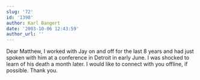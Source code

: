 ```yaml
---
slug: '72'
id: '1398'
author: Karl Bangert
date: '2003-10-06 12:43:59'
author_url: ''
---
```

Dear Matthew,
I worked with Jay on and off for the last 8 years and had just spoken with him at a conference in Detroit in early June. I was shocked to learn of his death a month later.
I would like to connect with you offline, if possible. Thank you.
